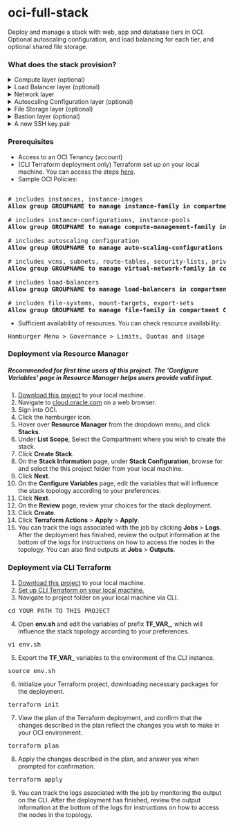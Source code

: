 # oci-full-stack
Deploy and manage a stack with web, app and database tiers in OCI. Optional autoscaling configuration, and load balancing for each tier, and optional shared file storage.

### What does the stack provision?
<details>
<summary>Compute layer (optional)</summary>
	<p></p>
	+For Compute Instances that run workloads.
	<p></p>
	Provisions Instance Pools that generate Compute Instances that comprise the compute tiers. Each compute tier is provisioned within its own corresponding subnet. The compute tiers are:
		<p></p>
		a. The <b>Web</b> tier. This tier <b>uses</b> public IP addresses.
		<p></p>
		b. The <b>App</b> tier. This tier <b>uses</b> public IP addresses.
		<p></p>
		c. The <b>Database</b> tier. This compute tier <b>prohibits</b> Public IP addresses.
</details>
<details>
<summary>Load Balancer layer (optional)</summary>
<p></p>
For load balancing the Compute Instances in select compute tiers.
<p></p>
Provisions resources that comprise the load balancer tiers. Each load balancer tier is provisioned within its own corresponding subnet. The load balancer tiers are:
	<p></p>
	a. The <b>Load Balancer for Web</b> tier. This tier <b>uses</b> public IP addresses.
	<p></p>
	b. The <b>Load Balancer for App</b> tier. This tier <b>prohibits</b> public IP addresses.
	<p></p>
	Each load balancer tier load balances a corresponding compute tier by associating with its respective instance pool.
</details>
<details>
<summary>Network layer</summary>
<p></p>
For hosting and provide access to Compute Instances. 
<p></p>
Provisions a subnet for each compute tier and for each load balancer tier within a single VCN. The subnets are provisioned with security lists and route tables, and the VCN is provisioned with an internet gateway and optional NAT Gateway and optional Service Gateway. Security list rules and gateway access via route rules are assigned to each subnet based on whether the subnet allows or prohibits public IP addresses.
</details>
<details>
<summary>Autoscaling Configuration layer (optional)</summary>
<p></p>
For enabling metric-based autoscaling of the number of Compute Instances in any given compute tier.
<p></p>
Provisions an Autoscaling Configuration for each compute tier that associates with its respective instance pool. The threshold-based metric that triggers the autoscaling action is CPU Utilization.
</details>
<details>
<summary>File Storage layer (optional)</summary>
<p></p>
For providing access to a filesystem storage space that is shared between Compute Instances across all compute tiers.
<p></p>
Provisions File Storage Service resources within a designated subnet that is also provisioned as part of this layer. The subnet <b>prohibits</b> public IP addresses. Instances that are generated as part of the instance pool in any compute tier connects to the file storage service.
</details>
<details>
<summary>Bastion layer (optional)</summary>
<p></p>
For accessing the stack.
<p></p>
This layer provisions a Compute Instance with a public IP address to serve as a bastion node, within a designated subnet that is also provisioned as part of this layer. The bastion node has a public IP address.
</details>
<details>
<summary>A new SSH key pair</summary>
<p></p>
For accessing all Compute Instances in the stack.
</details>

### Prerequisites
- Access to an OCI Tenancy (account)
- (CLI Terraform deployment only) Terraform set up on your local machine. You can access the steps [here](https://docs.oracle.com/en-us/iaas/Content/API/SDKDocs/terraformgetstarted.htm).
- Sample OCI Policies:
<pre>

# includes instances, instance-images
<b>Allow group GROUPNAME to manage instance-family in compartment COMPARTMENTNAME</b>

# includes instance-configurations, instance-pools
<b>Allow group GROUPNAME to manage compute-management-family in compartment COMPARTMENTNAME</b>

# includes autoscaling configuration
<b>Allow group GROUPNAME to manage auto-scaling-configurations in compartment COMPARTMENTNAME</b>

# includes vcns, subnets, route-tables, security-lists, private-ips, public-ips, internet-gateways, nat-gateways, service-gateways
<b>Allow group GROUPNAME to manage virtual-network-family in compartment COMPARTMENTNAME</b>

# includes load-balancers
<b>Allow group GROUPNAME to manage load-balancers in compartment COMPARTMENTNAME</b>

# includes file-systems, mount-targets, export-sets
<b>Allow group GROUPNAME to manage file-family in compartment COMPARTMENTNAME</b>
</pre>
- Sufficient availability of resources. You can check resource availability:
<pre>
Hamburger Menu &gt Governance &gt Limits, Quotas and Usage
</pre>

### Deployment via Resource Manager
##### Recommended for first time users of this project. The 'Configure Variables' page in Resource Manager helps users provide valid input.
1. [Download this project](https://github.com/scacela/oci-full-stack/archive/refs/heads/main.zip) to your local machine.
2. Navigate to [cloud.oracle.com](https://cloud.oracle.com/) on a web browser.
3. Sign into OCI.
4. Click the hamburger icon.
5. Hover over <b>Resource Manager</b> from the dropdown menu, and click <b>Stacks</b>.
6. Under <b>List Scope</b>, Select the Compartment where you wish to create the stack.
7. Click <b>Create Stack</b>.
8. On the <b>Stack Information</b> page, under <b>Stack Configuration</b>, browse for and select the this project folder from your local machine.
9. Click <b>Next</b>.
10. On the <b>Configure Variables</b> page, edit the variables that will influence the stack topology according to your preferences.
12. Click <b>Next</b>.
12. On the <b>Review</b> page, review your choices for the stack deployment.
13. Click <b>Create</b>.
14. Click <b>Terraform Actions</b> > <b>Apply</b> > <b>Apply</b>.
15. You can track the logs associated with the job by clicking <b>Jobs</b> > <b>Logs</b>. After the deployment has finished, review the output information at the bottom of the logs for instructions on how to access the nodes in the topology. You can also find outputs at <b>Jobs</b> > <b>Outputs</b>.

### Deployment via CLI Terraform


1. [Download this project](https://github.com/scacela/oci-full-stack/archive/refs/heads/main.zip) to your local machine.
2. [Set up CLI Terraform on your local machine.](https://docs.oracle.com/en-us/iaas/Content/API/SDKDocs/terraformgetstarted.htm) 
3. Navigate to project folder on your local machine via CLI.
<pre>
cd YOUR_PATH_TO_THIS_PROJECT
</pre>
4. Open <b>env.sh</b> and edit the variables of prefix <b>TF_VAR_</b>, which will influence the stack topology according to your preferences.
<pre>
vi env.sh
</pre>
5. Export the <b>TF_VAR_</b> variables to the environment of the CLI instance.
<pre>
source env.sh
</pre>
6. Initialize your Terraform project, downloading necessary packages for the deployment.
<pre>
terraform init
</pre>
7. View the plan of the Terraform deployment, and confirm that the changes described in the plan reflect the changes you wish to make in your OCI environment.
<pre>
terraform plan
</pre>
8. Apply the changes described in the plan, and answer yes when prompted for confirmation.
<pre>
terraform apply
</pre>
9. You can track the logs associated with the job by monitoring the output on the CLI. After the deployment has finished, review the output information at the bottom of the logs for instructions on how to access the nodes in the topology.